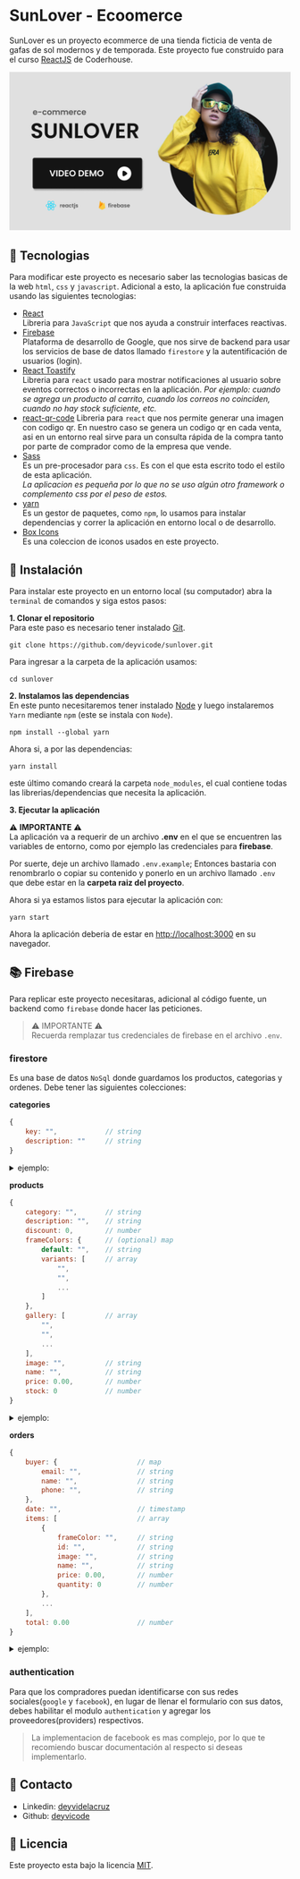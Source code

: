 # SunLover - Ecoomerce
SunLover es un proyecto ecommerce de una tienda ficticia de venta de gafas de sol modernos y de temporada. Este proyecto fue construido para el curso [ReactJS](https://www.coderhouse.com.pe/online/reactjs) de Coderhouse.

[![image cover](/public/cover.jpg)](https://youtu.be/vMQfXJYC8Tg)

## :nut_and_bolt: Tecnologias
Para modificar este proyecto es necesario saber las tecnologias basicas de la web `html`, `css` y `javascript`. Adicional a esto, la aplicación fue construida usando las siguientes tecnologias:

* [React](https://reactjs.org/) \
Libreria para `JavaScript` que nos ayuda a construir interfaces reactivas.
* [Firebase](https://firebase.google.com/) \
Plataforma de desarrollo de Google, que nos sirve de backend para usar los servicios de base de datos llamado `firestore` y la autentificación de usuarios (login).
* [React Toastify](https://fkhadra.github.io/react-toastify/how-to-style/) \
Libreria para `react` usado para mostrar notificaciones al usuario sobre eventos correctos o incorrectas en la aplicación. *Por ejemplo: cuando se agrega un producto al carrito, cuando los correos no coinciden, cuando no hay stock suficiente, etc.*
* [react-qr-code](https://rosskhanas.github.io/react-qr-code/)
Libreria para `react` que nos permite generar una imagen con codigo qr. En nuestro caso se genera un codigo qr en cada venta, asi en un entorno real sirve para un consulta rápida de la compra tanto por parte de comprador como de la empresa que vende.
* [Sass](https://sass-lang.com/) \
Es un pre-procesador para `css`. Es con el que esta escrito todo el estilo de esta aplicación.\
*La aplicacion es pequeña por lo que no se uso algún otro framework o complemento css por el peso de estos.*
* [yarn](https://yarnpkg.com/) \
Es un gestor de paquetes, como `npm`, lo usamos para instalar dependencias y correr la aplicación en entorno local o de desarrollo.
* [Box Icons](https://boxicons.com/)\
Es una coleccion de iconos usados en este proyecto.

## :rocket: Instalación
Para instalar este proyecto en un entorno local (su computador) abra la `terminal` de comandos y siga estos pasos:

**1. Clonar el repositorio** \
Para este paso es necesario tener instalado [Git](https://git-scm.com/).
``` shell
git clone https://github.com/deyvicode/sunlover.git
```
Para ingresar a la carpeta de la aplicación usamos:
``` shell
cd sunlover
```
**2. Instalamos las dependencias**\
En este punto necesitaremos tener instalado [Node](https://nodejs.org/en/) y luego instalaremos `Yarn` mediante `npm` (este se instala con `Node`).
``` shell
npm install --global yarn
```
Ahora si, a por las dependencias:
```
yarn install
```
este último comando creará la carpeta `node_modules`, el cual contiene todas las librerias/dependencias que necesita la aplicación.

**3. Ejecutar la aplicación**

:warning: **IMPORTANTE** :warning: \
La aplicación va a requerir de un archivo **.env** en el que se encuentren las variables de entorno, como por ejemplo las credenciales para **firebase**.

Por suerte, deje un archivo llamado `.env.example`; Entonces bastaria con renombrarlo o copiar su contenido y ponerlo en un archivo llamado `.env` que debe estar en la **carpeta raiz del proyecto**.

Ahora si ya estamos listos para ejecutar la aplicación con:

``` shell
yarn start
```
Ahora la aplicación deberia de estar en [http://localhost:3000](http://localhost:3000) en su navegador.

## :books: Firebase
Para replicar este proyecto necesitaras, adicional al código fuente, un backend como `firebase` donde hacer las peticiones.

> :warning: IMPORTANTE :warning:\
> Recuerda remplazar tus credenciales de firebase en el archivo `.env`.

### firestore
Es una base de datos `NoSql` donde guardamos los productos, categorias y ordenes. Debe tener las siguientes colecciones:

**categories**
```javascript
{
    key: "",            // string
    description: ""     // string
}
```
<details>
<summary>ejemplo:</summary>

```javascript
{
    key: "male",
    description: "Hombre"
}
```
</details>

**products**
```javascript
{
    category: "",       // string
    description: "",    // string
    discount: 0,        // number
    frameColors: {      // (optional) map
        default: "",    // string
        variants: [     // array
            "",
            "",
            ...
        ]
    },
    gallery: [          // array
        "",
        "",
        ...
    ],
    image: "",          // string
    name: "",           // string
    price: 0.00,        // number
    stock: 0            // number
}
```
<details>
<summary>ejemplo:</summary>

```javascript
{
    category: "male",
    description: "Wise Ravenclaws™, show your house loyalty with these sunglasses featuring clip-on twilight blue lenses, temples in the shape of Luna Lovegood's wand, and the house name & symbol on the temple tips.",
    discount: 30,
    frameColors: {
        default: "black",   // https://www.w3schools.com/colors/colors_names.asp
        variants: [
            "brown",
            "gray"
        ]
    },
    gallery: [
        "https://cdn.shopify.com/s/files/1/0677/4111/products/Diff-Harry-Potter-RavenClaw-27_e910a1e5-e2ce-4689-8e98-436e67538ae8_540x.jpg",
        "https://cdn.shopify.com/s/files/1/0677/4111/products/Diff-Harry-Potter-RavenClaw-28_864c2ffc-8150-426d-a9dc-d5eaeb0adf8e_540x.jpg",
        "https://cdn.shopify.com/s/files/1/0677/4111/products/Diff-Harry-Potter-RavenClaw-26_44859a90-841d-4d8b-8afd-870a266c9909_105x105@2x.progressive.jpg"
    ],
    image: "/img/prod-01.png",
    name: "Ravenclaw SMBTB",
    price: 59.5,
    stock: 7
}
```
</details>

**orders**
```javascript
{
    buyer: {                    // map
        email: "",              // string
        name: "",               // string
        phone: "",              // string
    },
    date: "",                   // timestamp
    items: [                    // array
        {
            frameColor: "",     // string
            id: "",             // string
            image: "",          // string
            name: "",           // string
            price: 0.00,        // number
            quantity: 0         // number
        },
        ...
    ],
    total: 0.00                 // number
}
```
<details>
<summary>ejemplo:</summary>

```javascript
{
    buyer: {
        email: "jhondoe@mail.com",
        name: "Jhon Doe",
        phone: "+51 987 654 321",
    },
    date: "Jan 30, 2022 at 1:08:53 PM UTC-5",
    items: [
        {
            frameColor: "blue",
            id: "RsnGsoo8NFUt9v8oMTWx",
            image: "/img/prod-02.png",
            name: "Billie Black Grey",
            price: 80,
            quantity: 1
        }
    ],
    total: 80
}
```
</details>

### authentication
Para que los compradores puedan identificarse con sus redes sociales(`google` y `facebook`), en lugar de llenar el formulario con sus datos, debes habilitar el modulo `authentication` y agregar los proveedores(providers) respectivos.

> La implementacion de facebook es mas complejo, por lo que te recomiendo buscar documentación al respecto si deseas implementarlo.

## :wave: Contacto
* Linkedin: [deyvidelacruz](https://www.linkedin.com/in/deyvidelacruz/)
* Github: [deyvicode](https://github.com/deyvicode)

## :page_facing_up: Licencia
Este proyecto esta bajo la licencia [MIT](/LICENCE).
